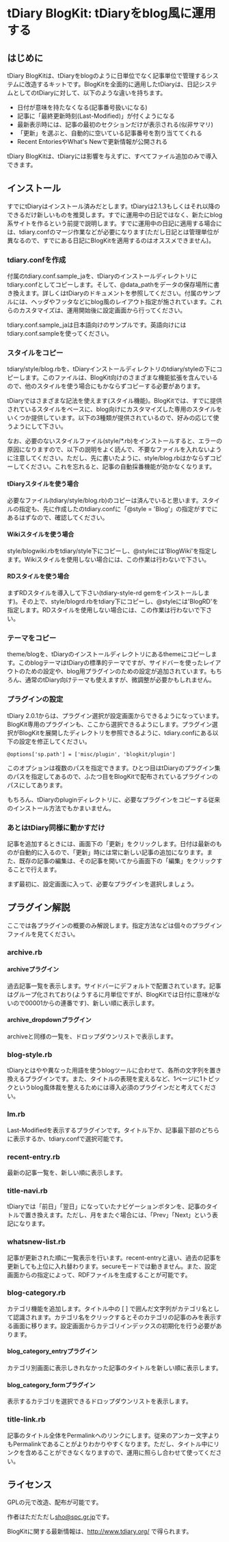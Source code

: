 # tDiary BlogKit: tDiaryをblog風に運用する

## はじめに

tDiary BlogKitは、tDiaryをblogのように日単位でなく記事単位で管理するシステムに改造するキットです。BlogKitを全面的に適用したtDiaryは、日記システムとしてのtDiaryに対して、以下のような違いを持ちます。

 * 日付が意味を持たなくなる(記事番号扱いになる)
 * 記事に「最終更新時刻(Last-Modified)」が付くようになる
 * 最新表示時には、記事の最初のセクションだけが表示される(似非サマリ)
 * 「更新」を選ぶと、自動的に空いている記事番号を割り当ててくれる
 * Recent EntoriesやWhat's Newで更新情報が公開される

tDiary BlogKitは、tDiaryには影響を与えずに、すべてファイル追加のみで導入できます。

## インストール

すでにtDiaryはインストール済みだとします。tDiaryは2.1.3もしくはそれ以降のできるだけ新しいものを推奨します。すでに運用中の日記ではなく、新たにblog系サイトを作るという前提で説明します。すでに運用中の日記に適用する場合には、tdiary.confのマージ作業などが必要になります(ただし日記とは管理単位が異なるので、すでにある日記にBlogKitを適用するのはオススメできません)。
### tdiary.confを作成

付属のtdiary.conf.sample\_jaを、tDiaryのインストールディレクトリにtdiary.confとしてコピーします。そして、@data\_pathをデータの保存場所に書き換えます。詳しくはtDiaryのドキュメントを参照してください。付属のサンプルには、ヘッダやフッタなどにblog風のレイアウト指定が施されています。これらのカスタマイズは、運用開始後に設定画面から行ってください。

tdiary.conf.sample_jaは日本語向けのサンプルです。英語向けにはtdiary.conf.sampleを使ってください。

### スタイルをコピー

tdiary/style/blog.rbを、tDiaryインストールディレクトリのtdiary/styleの下にコピーします。このファイルは、BlogKit向けのさまざまな機能拡張を含んでいるので、他のスタイルを使う場合にもかならずコピーする必要があります。

tDiaryではさまざまな記法を使えます(スタイル機能)。BlogKitでは、すでに提供されているスタイルをベースに、blog向けにカスタマイズした専用のスタイルをいくつか提供しています。以下の3種類が提供されているので、好みの応じて使うようにして下さい。

なお、必要のないスタイルファイル(style/*.rb)をインストールすると、エラーの原因になりますので、以下の説明をよく読んで、不要なファイルを入れないように注意してください。ただし、先に書いたように、style/blog.rbはかならずコピーしてください。これを忘れると、記事の自動採番機能が効かなくなります。

#### tDiaryスタイルを使う場合

必要なファイル(tdiary/style/blog.rb)のコピーは済んでいると思います。スタイルの指定も、先に作成したのtdiary.confに「@style = 'Blog'」の指定がすでにあるはずなので、確認してください。

#### Wikiスタイルを使う場合

style/blogwiki.rbをtdiary/style下にコピーし、@styleには'BlogWiki'を指定します。Wikiスタイルを使用しない場合には、この作業は行わないで下さい。

#### RDスタイルを使う場合

まずRDスタイルを導入して下さい(tdiary-style-rd gemをインストールします)。その上で、style/blogrd.rbをtdiary下にコピーし、@styleには'BlogRD'を指定します。RDスタイルを使用しない場合には、この作業は行わないで下さい。

### テーマをコピー

theme/blogを、tDiaryのインストールディレクトリにあるthemeにコピーします。このblogテーマはtDiaryの標準的テーマですが、サイドバーを使ったレイアウトのための設定や、blog用プラグインのための設定が追加されています。もちろん、通常のtDiary向けテーマも使えますが、微調整が必要かもしれません。

### プラグインの設定

tDiary 2.0.1からは、プラグイン選択が設定画面からできるようになっています。BlogKit専用のプラグインも、ここから選択できるようにします。プラグイン選択がBlogKitを展開したディレクトリを参照できるように、tdiary.confにある以下の設定を修正してください。

    @options['sp.path'] = ['misc/plugin', 'blogkit/plugin']

このオプションは複数のパスを指定できます。ひとつ目はtDiaryのプラグイン集のパスを指定してあるので、ふたつ目をBlogKitで配布されているプラグインのパスにしてあります。

もちろん、tDiaryのpluginディレクトリに、必要なプラグインをコピーする従来のインストール方法でもかまいません。

### あとはtDiary同様に動かすだけ

記事を追加するときには、画面下の「更新」をクリックします。日付は最新のものが自動的に入るので、「更新」時には常に新しい記事の追加になります。また、既存の記事の編集は、その記事を開いてから画面下の「編集」をクリックすることで行えます。

まず最初に、設定画面に入って、必要なプラグインを選択しましょう。

## プラグイン解説

ここでは各プラグインの概要のみ解説します。指定方法などは個々のプラグインファイルを見てください。

### archive.rb

#### archiveプラグイン

過去記事一覧を表示します。サイドバーにデフォルトで配置されています。記事はグループ化されており(ようするに月単位ですが、BlogKitでは日付に意味がないので00001からの連番です)、新しい順に表示します。

#### archive\_dropdownプラグイン

archiveと同様の一覧を、ドロップダウンリストで表示します。

### blog-style.rb

tDiaryとはやや異なった用語を使うblogツールに合わせて、各所の文字列を置き換えるプラグインです。また、タイトルの表現を変えるなど、1ページに1トピックというblog風体裁を整えるためには導入必須のプラグインだと考えてください。

### lm.rb

Last-Modifiedを表示するプラグインです。タイトル下か、記事最下部のどちらに表示するか、tdiary.confで選択可能です。

### recent-entry.rb

最新の記事一覧を、新しい順に表示します。

### title-navi.rb

tDiaryでは「前日」「翌日」になっていたナビゲーションボタンを、記事のタイトルで置き換えます。ただし、月をまたぐ場合には、「Prev」「Next」という表記になります。

### whatsnew-list.rb

記事が更新された順に一覧表示を行います。recent-entryと違い、過去の記事を更新しても上位に入れ替わります。secureモードでは動きません。また、設定画面からの指定によって、RDFファイルを生成することが可能です。

### blog-category.rb

カテゴリ機能を追加します。タイトル中の [ ] で囲んだ文字列がカテゴリ名として認識されます。カテゴリ名をクリックするとそのカテゴリの記事のみを表示する画面に移ります。設定画面からカテゴリインデックスの初期化を行う必要があります。

#### blog\_category\_entryプラグイン

カテゴリ別画面に表示しきれなかった記事のタイトルを新しい順に表示します。

#### blog\_category\_formプラグイン

表示するカテゴリを選択できるドロップダウンリストを表示します。

### title-link.rb

記事のタイトル全体をPermalinkへのリンクにします。従来のアンカー文字よりもPermalinkであることがよりわかりやすくなります。ただし、タイトル中にリンクを含めることができなくなりますので、運用に照らし合わせて使ってください。

## ライセンス

GPLの元で改造、配布が可能です。

作者はただただし<sho@spc.gr.jp>です。

BlogKitに関する最新情報は、http://www.tdiary.org/ で得られます。
